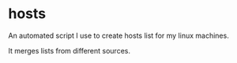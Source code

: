 # hosts

An automated script I use to create hosts list for my linux machines.

It merges lists from different sources.

